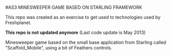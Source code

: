 #AS3 MINESWEEPER GAME BASED ON STARLING FRAMEWORK

This repo was created as an exercise to get used to technologies used by Freshplanet.

<b>This repo is not updated anymore</b> (Last code update is May 2013)

Minesweeper game based on the small base application from Starling called "Scaffold_Mobile", using a bit of Feathers controls.


